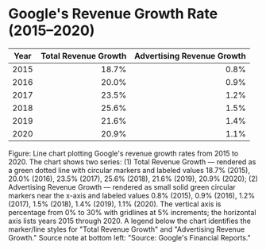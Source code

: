 # Google's Revenue Growth Rate (2015–2020)

| Year | Total Revenue Growth | Advertising Revenue Growth |
|------|----------------------:|---------------------------:|
| 2015 | 18.7%                 | 0.8%                       |
| 2016 | 20.0%                 | 0.9%                       |
| 2017 | 23.5%                 | 1.2%                       |
| 2018 | 25.6%                 | 1.5%                       |
| 2019 | 21.6%                 | 1.4%                       |
| 2020 | 20.9%                 | 1.1%                       |

Figure: Line chart plotting Google's revenue growth rates from 2015 to 2020. The chart shows two series: (1) Total Revenue Growth — rendered as a green dotted line with circular markers and labeled values 18.7% (2015), 20.0% (2016), 23.5% (2017), 25.6% (2018), 21.6% (2019), 20.9% (2020); (2) Advertising Revenue Growth — rendered as small solid green circular markers near the x-axis and labeled values 0.8% (2015), 0.9% (2016), 1.2% (2017), 1.5% (2018), 1.4% (2019), 1.1% (2020). The vertical axis is percentage from 0% to 30% with gridlines at 5% increments; the horizontal axis lists years 2015 through 2020. A legend below the chart identifies the marker/line styles for "Total Revenue Growth" and "Advertising Revenue Growth." Source note at bottom left: "Source: Google's Financial Reports."
